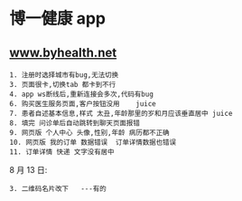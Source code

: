 # 博一健康 app

## www.byhealth.net

    1. 注册时选择城市有bug,无法切换
    3. 页面很卡,切换tab 都卡到不行
    4. app ws断线后,重新连接会多次,代码有bug
    6. 购买医生服务页面,客户按钮没用    juice
    7. 患者自述基本信息,样式 太丑,年龄那里的岁和月应该垂直居中 juice
    8. 填完 问诊单后自动跳转到聊天页面报错
    9. 网页版 个人中心 头像,性别,年龄 病历都不正确
    10. 网页版 我的订单 数据错误  订单详情数据也错误
    11. 订单详情 快递 文字没有居中

8 月 13 日:

    3. 二维码名片改下   ---有的
